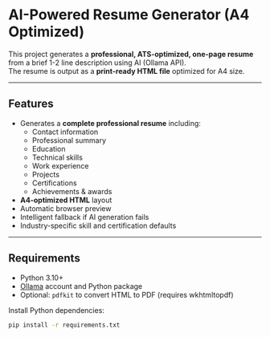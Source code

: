 # AI-Powered Resume Generator (A4 Optimized)

This project generates a **professional, ATS-optimized, one-page resume** from a brief 1-2 line description using AI (Ollama API).  
The resume is output as a **print-ready HTML file** optimized for A4 size.

---

## Features

- Generates a **complete professional resume** including:
  - Contact information
  - Professional summary
  - Education
  - Technical skills
  - Work experience
  - Projects
  - Certifications
  - Achievements & awards
- **A4-optimized HTML** layout
- Automatic browser preview
- Intelligent fallback if AI generation fails
- Industry-specific skill and certification defaults

---

## Requirements

- Python 3.10+
- [Ollama](https://ollama.com/) account and Python package
- Optional: `pdfkit` to convert HTML to PDF (requires wkhtmltopdf)

Install Python dependencies:

```bash
pip install -r requirements.txt
